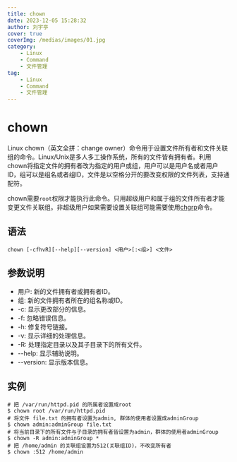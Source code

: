 ```yaml
---
title: chown
date: 2023-12-05 15:28:32
author: 刘宇亭
cover: true
coverImg: /medias/images/01.jpg
category:
    - Linux
    - Command
    - 文件管理
tag:
    - Linux
    - Command
    - 文件管理
---
```

# chown

Linux chown（英文全拼：change owner）命令用于设置文件所有者和文件关联组的命令。Linux/Unix是多人多工操作系统，所有的文件皆有拥有者。利用chown将指定文件的拥有者改为指定的用户或组，用户可以是用户名或者用户ID，组可以是组名或者组ID，文件是以空格分开的要改变权限的文件列表，支持通配符。

chown需要`root`权限才能执行此命令。只用超级用户和属于组的文件所有者才能变更文件关联组。非超级用户如果需要设置关联组可能需要使用[chgrp](./chgrp.md)命令。

## 语法

```shell
chown [-cfhvR][--help][--version] <用户>[:<组>] <文件>
```

## 参数说明

- 用户: 新的文件拥有者或拥有者ID。
- 组: 新的文件拥有者所在的组名称或ID。
- -c: 显示更改部分的信息。
- -f: 忽略错误信息。
- -h: 修复符号链接。
- -v: 显示详细的处理信息。
- -R: 处理指定目录以及其子目录下的所有文件。
- --help: 显示辅助说明。
- --version: 显示版本信息。

## 实例

```shell
# 把 /var/run/httpd.pid 的所属者设置成root
$ chown root /var/run/httpd.pid
# 将文件 file.txt 的拥有者设置为admin, 群体的使用者设置成adminGroup
$ chown admin:adminGroup file.txt
# 将当前目录下的所有文件与子目录的拥有者皆设置为admin，群体的使用者adminGroup
$ chown -R admin:adminGroup *
# 把 /home/admin 的关联组设置为512(关联组ID)，不改变所有者
$ chown :512 /home/admin
```

